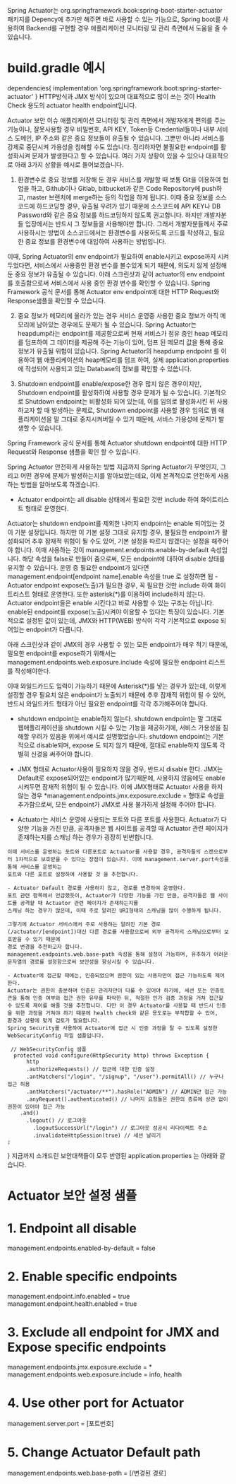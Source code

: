 
Spring Actuator는 org.springframework.book:spring-boot-starter-actuator 패키지를 Depency에 추가만 해주면 바로 사용할 수 있는 기능으로,
Spring boot를 사용하여 Backend를 구현할 경우 애플리케이션 모니터링 및 관리 측면에서 도움을 줄 수 있습니다.

# build.gradle 예시
dependencies{
    implementation 'org.springframework.boot:spring-starter-actuator'
}
HTTP방식과 JMX 방식이 있으며 대표적으로 많이 쓰는 것이 Health Check 용도의 actuator health endpoint입니다.

Actuator 보안 이슈
애플리케이션 모니터링 및 관리 측면에서 개발자에게 편의를 주는 기능이나, 잘못사용할 경우 비밀번호, API KEY, Token등 Credential들이나 내부
서비스 도메인, IP 주소와 같은 중요 정보들이 유출될 수 있습니다. 그뿐만 아니라 서비스를 강제로 중단시켜 가용성을 침해할 수도 있습니다.
정리하자면 불필요한 endpoint를 활성화시켜 문제가 발생한다고 할 수 있습니다.
여러 가지 상황이 있을 수 있으나 대표적으로 아래 3가지 상황을 예시로 들어보겠습니다.

1. 환경변수로 중요 정보를 저장해 둔 경우
 서비스를 개발할 때 보통 Git을 이용하여 협업을 하고, Github이나 Gitlab, bitbucket과 같은 Code Repository에 push하고,
 master 브랜치에 merge하는 등의 작업을 하게 됩니다.
 이때 중요 정보를 소스코드에 하드코딩할 경우, 유출될 우려가 있기 때문에 소스코드에 API KEY나 DB Password와 같은 중요 정보를 하드코딩하지 않도록 권고합니다.
 하지만 개발자분들 입장에서는 반드시 그 정보들을 사용해야만 합니다.
 그래서 개발자분들께서 주로 사용하시는 방법이 소스코드에서는 환경변수를 사용하도록 코드를 작성하고, 필요한 중요 정보를 환경변수에 대입하여 사용하는 방법입니다.

 이때, Spring Actuator의 env endpoint가 필요하여 enable시키고 expose까지 시켜두었다면, 서비스에서 사용중인 환경 변수를 볼수있게 되기 때문에, 의도치 않게
 설정해둔 중요 정보가 유출될 수 있습니다. 아래 스크린샷과 같이 actuator의 env endpoint를 호출함으로써 서비스에서 사용 중인 환경 변수를 확인할 수 있습니다.
 Spring Framework 공식 문서를 통해 Actuator env endpoint에 대한 HTTP Request와 Response샘플을 확인할 수 있습니다.

 2. 중요 정보가 메모리에 올라가 있는 경우
  서비스 운영중 사용한 중요 정보가 아직 메모리에 남아있는 경우에도 문제가 될 수 있습니다.
  Spring Actuator는 heapdump라는 endpoint를 제공함으로써 현재 서비스가 점유 중인 heap 메모리를 덤프하여
  그 데이터를 제공해 주는 기능이 있어, 덤프 된 메모리 값을 통해 중요 정보가 유출될 위험이 있습니다.
  Spring Actuator의 heapdump endpoint 를 이용하여 웹 애플리케이션의 heap메모리를 덤프 하여, 실제 application.properties에 작성되어 사용되고 있는 Database의 정보를 확인할 수 있씁니다.

  3. Shutdown endpoint를 enable/expose한 경우
  많지 않은 경우이지만, Shutdown endpoint를 활성화하여 사용할 경우 문제가 될 수 있습니다.
  기본적으로 Shutdown endpoint는 비활성화 되어 있는데, 이를 임의로 활성화시킨 뒤 사용하고자 할 때 발생하는 문제로,
  Shutdown endpoint를 사용할 경우 임의로 웹 애플리케이션을 말 그대로 중지시켜버릴       수 있기 때문에, 서비스 가용성에 문제가 발생할 수 있습니다.

  Spring Framework 공식 문서를 통해 Actuator shutdown endpoint에 대한 HTTP Request와 Response 샘플을 확인 할 수 있습니다.

 Spring Actuator 안전하게 사용하는 방법
 지금까지 Spring Actuator가 무엇인지, 그리고 어떤 경우에 문제가 발생하는지를 알아보았는데요,
 이제 본격적으로 안전하게 사용하는 방법을 알아보도록 하겠습니다.
 - Actuator endpoint는 all disable 상태에서 필요한 것만 include 하여 화이트리스트 형태로 운영한다.

 Actuator는 shutdown endpoint를 제외한 나머지 endpoint는 enable 되어있는 것이 기분 설정입니다. 하지만 이 기본 설정 그대로 유지할 경우, 불필요한 endpoint가 활성화되어 추후 잠재적
 위험이 될 수도 있어, 기본 설정을 따르지 않겠다는 설정을 해주어야 합니다.
 이때 사용하는 것이 management.endpoints.enable-by-default   속성입니다.
 해당 속성을 false로 만들어 줌으로써, 모든 endpoint에 대하여 disable 상태를 유지할 수 있습니다.
 운영 중 필요한 endpoint가 있다면 management.endpoint[endpoint name].enable 속성을 true 로 설정하면 됩
 -Actuator endpoint expose(노출)가 필요한 경우, 꼭 필요한 것만 include 하여 화이트리스트 형태로 운영한다.
 또한 asterisk(*)를 이용하여 include하지 않는다.
  Actuator endpoint들은 enable 시킨다고 바로 사용할 수 있는 구조는 아닙니다. enable된 endpoint를 expose(노출)시켜야 이용할 수 있다는 특징이 있습니다. 기본적으로 설정된 값이 있는데,
  JMX와 HTTP(WEB) 방식이 각각 기본적으로 expose 되어있는 endpoint가 다릅니다.

  아래 스크린샷과 같이 JMX의 경우 사용할 수 있는 모든 endpoint가 매우 적기 때문에, 필요한 endpoint를 expose하기 위해서는
  management.endpoints.web.exposure.include 속성에 필요한 endpoint 리스트를 작성해야한다.

  이때 와일드카드도 입력이 가능하기 때문에 Asterisk(*)를 넣는 경우가 있는데, 이렇게 설정할 경우 필요치 않은 endpoint가 노출되기 때문에 추후 잠재적 위험이 될 수 있어,
  반드시 와일드카드 형태가 아닌 필요한 endpoint를 각각 추가해주어야 합니다.

  - shutdown endpoint는 enable하지 않는다.
   shutdown endpoint는 말 그대로 웹애플리케이션을 shutdown 시킬 수 있는 기능을 제공하기에,
   서비스 가용성을 침해할 우려가 있음을 위에서 예시로 설명했었습니다. shutdown endpoint는 기본적으로 disable되며, expose 도 되지 않기 때문에,
   절대로 enable하지 않도록 각별히 신경을 써주어야 합니다.

   - JMX 형태로 Actuator사용이 필요하지 않을 경우, 반드시 disable 한다.
   JMX는 Default로 expose되어있는 endpoint가 많기때문에, 사용하지 않음에도 enable 시켜두면 잠재적 위험이 될 수 있습니다.
   이에 JMX형태로 Actuator 사용을 하지 않는 경우
   *management.endpoints.jmx.exposure.exclude = 형태로 속성을 추가함으로써, 모든 endpoint가 JMX로 사용 불가하게 설정해 주어야 합니다.

   - Actuator는 서비스 운영에 사용되는 포트와 다른 포트를 사용한다.
    Actuator가 다양한 기능을 가진 만큼, 공격자들은 웹 사이트를 공격할 때 Actuator 관련 페이지가 존재하는지를 스캐닝 하는 경우가 굉장히 빈번합니다.

    이때 서비스를 운영하는 포트와 다른포트로 Actuator를 사용할 경우, 공격자들의 스캔으로부터 1차적으로 보호받을 수 있다는 장점이 있습니다. 이에 management.server.port속성을 통해 서비스를 운영하는
    포트와 다른 포트로 설정하여 사용할 것 을 추천합니다.

    - Actuator Default 경로를 사용하지 않고, 경로를 변경하여 운영한다.
    포트 관련 항목에서 언급했듯이, Actuator가 다양한 기능을 가진 만큼, 공격자들은 웹 사이트를 공격할 때 Actuator 관련 페이지가 존재하는지를
    스캐닝 하는 경우가 많은데, 이때 주로 알려진 URI형태의 스캐닝을 많이 수행하게 됩니다.

    그렇기에 Actuator 서비스에서 주로 사용하는 알려진 기본 경로 (/actuator/[endpoint])대신 다른 경로를 사용함으로써 외부 공격자의 스캐닝으로부터 보호받을 수 있기 때문에
    경로 변경을 추천하고자 합니다.
    management.endpoints.web.base-path 속성을 통해 설정이 가능하며, 유추하기 어려운 문자열의 경로를 설정함으로써 보안성을 향상시킬 수 있습니다.

    - Actuator에 접근할 때에는, 인증되었으며 권한이 있는 사용자만이 접근 가능하도록 제어한다.
    Actuator는 권한이 충분하며 인증된 관리자만이 다룰 수 있어야 하기에, 세션 또는 인증토큰을 통해 인증 여부와 접근 권한 유무를 파악한 뒤, 적절한 인가 검증 과정을 거쳐 접근할
    수 있도록 제어를 해줄 것을 추천합니다. 다만 이 경우 Actuator를 사용할 때 반드시 인증을 위한 과정을 거쳐야 하기 때문에 health check와 같은 용도로는 부적합할 수 있어,
    환경과 상황에 맞게 검토가 필요합니다.
    Spring Security를 사용하여 Actuator에 접근 시 인증 과정을 탈 수 있도록 설정한 WebSecurityConfig 파일 샘플입니다.

     // WebSecurityConfig 샘플
      protected void configure(HttpSecurity http) throws Exception {
          http
          .authorizeRequests() // 접근에 대한 인증 설정
          .antMatchers("/login", "/signup", "/user").permitAll() // 누구나 접근 허용
          .antMatchers("/actuator/**").hasRole("ADMIN") // ADMIN만 접근 가능
          .anyRequest().authenticated() // 나머지 요청들은 권한의 종류에 상관 없이 권한이 있어야 접근 가능
        .and()
          .logout() // 로그아웃
            .logoutSuccessUrl("/login") // 로그아웃 성공시 리다이렉트 주소
            .invalidateHttpSession(true) // 세션 날리기
    ;
  }
지금까지 소개드린 보안대책들이 모두 반영된 application.properties 는 아래와 같습니다.
 # Actuator 보안 설정 샘플

# 1. Endpoint all disable
management.endpoints.enabled-by-default = false

# 2. Enable specific endpoints
management.endpoint.info.enabled = true
management.endpoint.health.enabled = true

# 3. Exclude all endpoint for JMX and Expose specific endpoints
management.endpoints.jmx.exposure.exclude = *
management.endpoints.web.exposure.include = info, health

# 4. Use other port for Actuator
management.server.port = [포트번호]

# 5. Change Actuator Default path
management.endpoints.web.base-path = [/변경된 경로]
